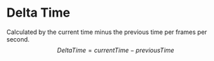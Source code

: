 # Delta Time
Calculated by the current time minus the previous time per frames per second. 
$$Delta Time = current Time - previous Time$$
